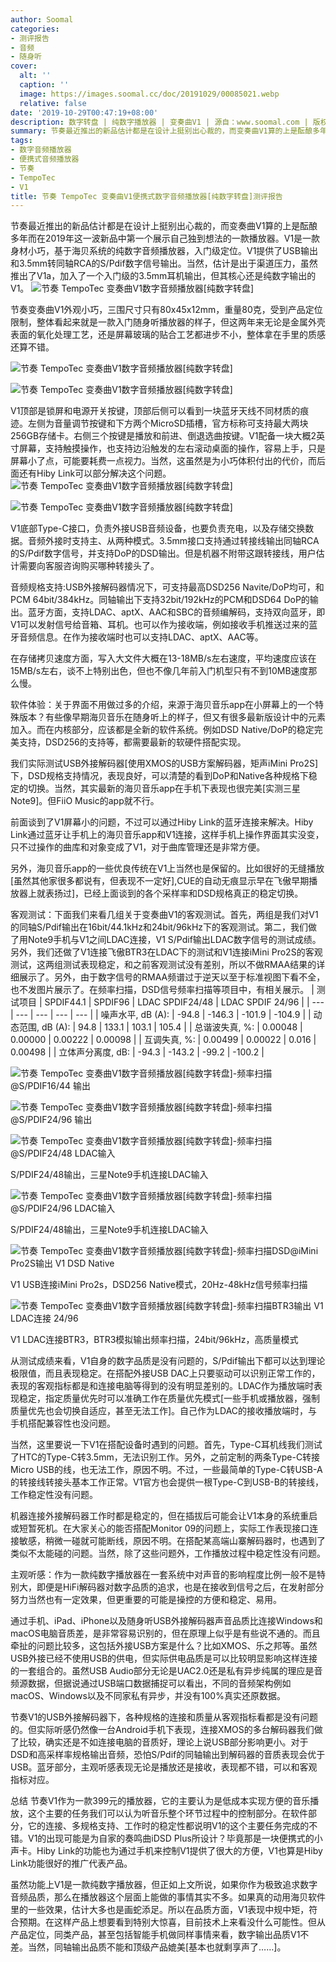 ```yaml
---
author: Soomal
categories:
- 测评报告
- 音频
- 随身听
cover:
  alt: ''
  caption: ''
  image: https://images.soomal.cc/doc/20191029/00085021.webp
  relative: false
date: '2019-10-29T00:47:19+08:00'
description: 数字转盘 | 纯数字播放器 | 变奏曲V1 | 源自：www.soomal.com | 版权：原创 |  平均/总评分：09.86/138
summary: 节奏最近推出的新品估计都是在设计上挺别出心裁的，而变奏曲V1算的上是酝酿多年而在2019年这一波新品中第一个展示自己独到想法的一款播放器。V1提供了USB输出和3.5mm转同轴RCA的S/Pdif数字信号输出。
tags:
- 数字音频播放器
- 便携式音频播放器
- 节奏
- TempoTec
- V1
title: 节奏 TempoTec 变奏曲V1便携式数字音频播放器[纯数字转盘]测评报告
---
```


节奏最近推出的新品估计都是在设计上挺别出心裁的，而变奏曲V1算的上是酝酿多年而在2019年这一波新品中第一个展示自己独到想法的一款播放器。V1是一款身材小巧，基于海贝系统的纯数字音频播放器，入门级定位。V1提供了USB输出和3.5mm转同轴RCA的S/Pdif数字信号输出。当然，估计是出于渠道压力，虽然推出了V1a，加入了一个入门级的3.5mm耳机输出，但其核心还是纯数字输出的V1。
![节奏 TempoTec 变奏曲V1数字音频播放器[纯数字转盘]](https://images.soomal.cc/doc/20190930/00084425.webp)




节奏变奏曲V1外观小巧，三围尺寸只有80x45x12mm，重量80克，受到产品定位限制，整体看起来就是一款入门随身听播放器的样子，但这两年来无论是金属外壳表面的氧化处理工艺，还是屏幕玻璃的贴合工艺都进步不小，整体拿在手里的质感还算不错。

![节奏 TempoTec 变奏曲V1数字音频播放器[纯数字转盘]](https://images.soomal.cc/doc/20190930/00084429_01.webp)




![节奏 TempoTec 变奏曲V1数字音频播放器[纯数字转盘]](https://images.soomal.cc/doc/20190930/00084430_01.webp)




V1顶部是锁屏和电源开关按键，顶部后侧可以看到一块蓝牙天线不同材质的痕迹。左侧为音量调节按键和下方两个MicroSD插槽，官方标称可支持最大两块256GB存储卡。右侧三个按键是播放和前进、倒退选曲按键。V1配备一块大概2英寸屏幕，支持触摸操作，也支持边沿触发的左右滚动桌面的操作，容易上手，只是屏幕小了点，可能要耗费一点视力。当然，这虽然是为小巧体积付出的代价，而后面还有Hiby Link可以部分解决这个问题。
![节奏 TempoTec 变奏曲V1数字音频播放器[纯数字转盘]](https://images.soomal.cc/doc/20190930/00084432_01.webp)




![节奏 TempoTec 变奏曲V1数字音频播放器[纯数字转盘]](https://images.soomal.cc/doc/20190930/00084433_01.webp)




V1底部Type-C接口，负责外接USB音频设备，也要负责充电，以及存储交换数据。音频外接时支持主、从两种模式。3.5mm接口支持通过转接线输出同轴RCA的S/Pdif数字信号，并支持DoP的DSD输出。但是机器不附带这跟转接线，用户估计需要向客服咨询购买哪种转接头了。

音频规格支持:USB外接解码器情况下，可支持最高DSD256 Navite/DoP均可，和PCM 64bit/384kHz。同轴输出下支持32bit/192kHz的PCM和DSD64 DoP的输出。蓝牙方面，支持LDAC、aptX、AAC和SBC的音频编解码，支持双向蓝牙，即V1可以发射信号给音箱、耳机。也可以作为接收端，例如接收手机推送过来的蓝牙音频信息。在作为接收端时也可以支持LDAC、aptX、AAC等。

在存储拷贝速度方面，写入大文件大概在13-18MB/s左右速度，平均速度应该在15MB/s左右，谈不上特别出色，但也不像几年前入门机型只有不到10MB速度那么慢。

软件体验：关于界面不用做过多的介绍，来源于海贝音乐app在小屏幕上的一个特殊版本？有些像早期海贝音乐在随身听上的样子，但又有很多最新版设计中的元素加入。而在内核部分，应该都是全新的软件系统。例如DSD Native/DoP的稳定完美支持，DSD256的支持等，都需要最新的软硬件搭配实现。

我们实际测试USB外接解码器[使用XMOS的USB方案解码器，矩声iMini Pro2S]下，DSD规格支持情况，表现良好，可以清楚的看到DoP和Native各种规格下稳定的切换。当然，其实最新的海贝音乐app在手机下表现也很完美[实测三星Note9]。但FiiO Music的app就不行。

前面谈到了V1屏幕小的问题，不过可以通过Hiby Link的蓝牙连接来解决。Hiby Link通过蓝牙让手机上的海贝音乐app和V1连接，这样手机上操作界面其实没变，只不过操作的曲库和对象变成了V1，对于曲库管理还是非常方便。

另外，海贝音乐app的一些优良传统在V1上当然也是保留的。比如很好的无缝播放[虽然其他家很多都说有，但表现不一定好],CUE的自动无痕显示早在飞傲早期播放器上就表扬过]，已经上面谈到的各个采样率和DSD规格真正的稳定切换。

客观测试：下面我们来看几组关于变奏曲V1的客观测试。首先，两组是我们对V1的同轴S/Pdif输出在16bit/44.1kHz和24bit/96kHz下的客观测试。第二，我们做了用Note9手机与V1之间LDAC连接，V1 S/Pdif输出LDAC数字信号的测试成绩。另外，我们还做了V1连接飞傲BTR3在LDAC下的测试和V1连接iMini Pro2S的客观测试，这两组测试表现稳定，和之前客观测试没有差别，所以不做RMAA结果的详细展示了。另外，由于数字信号的RMAA频谱过于逆天以至于标准视图下看不全，也不发图片展示了。在频率扫描，DSD信号频率扫描等项目中，有相关展示。
| 测试项目 | SPDIF44.1 | SPDIF96 | LDAC SPDIF24/48 | LDAC SPDIF 24/96 |
| --- | --- | --- | --- | --- |
| 噪声水平, dB (A): | -94.8 | -146.3 | -101.9 | -104.9 |
| 动态范围, dB (A): | 94.8 | 133.1 | 103.1 | 105.4 |
| 总谐波失真, %: | 0.00048 | 0.00000 | 0.00222 | 0.00098 |
| 互调失真, %: | 0.00499 | 0.00022 | 0.016 | 0.00498 |
| 立体声分离度, dB: | -94.3 | -143.2 | -99.2 | -100.2 |


![节奏 TempoTec 变奏曲V1数字音频播放器[纯数字转盘]-频率扫描@S/PDIF16/44 输出](https://images.soomal.cc/doc/20191029/00085015_01.webp)




![节奏 TempoTec 变奏曲V1数字音频播放器[纯数字转盘]-频率扫描@S/PDIF24/96 输出](https://images.soomal.cc/doc/20191029/00085016_01.webp)




![节奏 TempoTec 变奏曲V1数字音频播放器[纯数字转盘]-频率扫描@S/PDIF24/48 LDAC输入](https://images.soomal.cc/doc/20191029/00085017_01.webp)

S/PDIF24/48输出，三星Note9手机连接LDAC输入


![节奏 TempoTec 变奏曲V1数字音频播放器[纯数字转盘]-频率扫描@S/PDIF24/96 LDAC输入](https://images.soomal.cc/doc/20191029/00085018_01.webp)

S/PDIF24/48输出，三星Note9手机连接LDAC输入


![节奏 TempoTec 变奏曲V1数字音频播放器[纯数字转盘]-频率扫描DSD@iMini Pro2S输出 V1 DSD Native](https://images.soomal.cc/doc/20191029/00085019_01.webp)

V1 USB连接iMini Pro2s，DSD256 Native模式，20Hz-48kHz信号频率扫描


![节奏 TempoTec 变奏曲V1数字音频播放器[纯数字转盘]-频率扫描BTR3输出 V1 LDAC连接 24/96](https://images.soomal.cc/doc/20191029/00085020_01.webp)

V1 LDAC连接BTR3，BTR3模拟输出频率扫描，24bit/96kHz，高质量模式


从测试成绩来看，V1自身的数字品质是没有问题的，S/Pdif输出下都可以达到理论极限值，而且表现稳定。在搭配外接USB DAC上只要驱动可以识别正常工作的，表现的客观指标都是和连接电脑等得到的没有明显差别的。LDAC作为播放端时表现稳定，指定质量优先时可以准确工作在质量优先模式[一些手机或播放器，强制质量优先也会切换自适应，甚至无法工作]。自己作为LDAC的接收播放端时，与手机搭配兼容性也没问题。

当然，这里要说一下V1在搭配设备时遇到的问题。首先，Type-C耳机线我们测试了HTC的Type-C转3.5mm，无法识别工作。另外，之前定制的两条Type-C转接Micro USB的线，也无法工作，原因不明。不过，一些最简单的Type-C转USB-A的转接线转接头基本工作正常。V1官方也会提供一根Type-C到USB-B的转接线，工作稳定性没有问题。

机器连接外接解码器工作时都是稳定的，但在插拔后可能会让V1本身的系统重启或短暂死机。在大家关心的能否搭配Monitor 09的问题上，实际工作表现接口连接敏感，稍微一碰就可能断线，原因不明。在搭配某高端山寨解码器时，也遇到了类似不太能碰的问题。当然，除了这些问题外，工作播放过程中稳定性没有问题。

主观听感：作为一款纯数字播放器在一套系统中对声音的影响程度比例一般不是特别大，即便是HiFi解码器对数字品质的追求，也是在接收到信号之后，在发射部分努力当然也有一定效果，但更重要的可能是操控的方便和稳定、易用。

通过手机、iPad、iPhone以及随身听USB外接解码器声音品质比连接Windows和macOS电脑音质差，是非常容易识别的，但在原理上似乎是有些说不通的。而且牵扯的问题比较多，这包括外接USB方案是什么？比如XMOS、乐之邦等。虽然USB外接已经不使用USB的供电，但实际供电品质是可以比较明显影响这样连接的一套组合的。虽然USB Audio部分无论是UAC2.0还是私有异步纯属的理应是音频源数据，但据说通过USB端口数据捕捉可以看出，不同的音频架构例如macOS、Windows以及不同家私有异步，并没有100%真实还原数据。

节奏V1的USB外接解码器下，各种规格的连接和质量从客观指标看都是没有问题的。但实际听感仍然像一台Android手机下表现，连接XMOS的多台解码器我们做了比较，确实还是不如连接电脑的音质好，理论上说USB部分影响更小。对于DSD和高采样率规格输出音频，恐怕S/Pdif的同轴输出到解码器的音质表现会优于USB。蓝牙部分，主观听感表现无论是播放还是接收，表现都不错，可以和客观指标对应。

总结
节奏V1作为一款399元的播放器，它的主要认为是低成本实现方便的音乐播放，这个主要的任务我们可以认为听音乐整个环节过程中的控制部分。在软件部分，它的连接、多规格支持、工作时的稳定性都说明V1的这个主要任务完成的不错。V1的出现可能是为自家的奏鸣曲iDSD Plus所设计？毕竟那是一块便携式的小声卡。Hiby Link的功能也为通过手机来控制V1提供了很大的方便，V1也算是Hiby Link功能很好的推广代表产品。

虽然功能上V1是一款纯数字播放器，但正如上文所说，如果你作为极致追求数字音频品质，那么在播放器这个层面上能做的事情其实不多。如果真的动用海贝软件里的一些效果，估计大多也是画蛇添足。所以在品质方面，V1表现中规中矩，符合预期。在这样产品上想要看到特别大惊喜，目前技术上来看没什么可能性。但从产品定位，同类产品，甚至包括智能手机做同样事情来看，数字输出品质V1不差。当然，同轴输出品质不能和顶级产品媲美[基本也就剩享声了……]。
